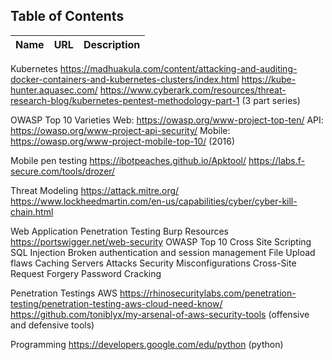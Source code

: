 ## Table of Contents


| Name | URL | Description |
| ---------- | :---------- | :---------- |
Kubernetes
  https://madhuakula.com/content/attacking-and-auditing-docker-containers-and-kubernetes-clusters/index.html
  https://kube-hunter.aquasec.com/
  https://www.cyberark.com/resources/threat-research-blog/kubernetes-pentest-methodology-part-1 (3 part series)
  
  
OWASP Top 10 Varieties
  Web: https://owasp.org/www-project-top-ten/
  API: https://owasp.org/www-project-api-security/
  Mobile: https://owasp.org/www-project-mobile-top-10/ (2016)
  

Mobile pen testing
  https://ibotpeaches.github.io/Apktool/
  https://labs.f-secure.com/tools/drozer/
  

Threat Modeling
  https://attack.mitre.org/
  https://www.lockheedmartin.com/en-us/capabilities/cyber/cyber-kill-chain.html
  

Web Application Penetration Testing
  Burp Resources
    https://portswigger.net/web-security
  OWASP Top 10
    Cross Site Scripting
    SQL Injection
    Broken authentication and session management
    File Upload flaws
    Caching Servers Attacks
    Security Misconfigurations
    Cross-Site Request Forgery
    Password Cracking

Penetration Testings AWS
  https://rhinosecuritylabs.com/penetration-testing/penetration-testing-aws-cloud-need-know/
  https://github.com/toniblyx/my-arsenal-of-aws-security-tools (offensive and defensive tools)
  

Programming
  https://developers.google.com/edu/python (python)
  
